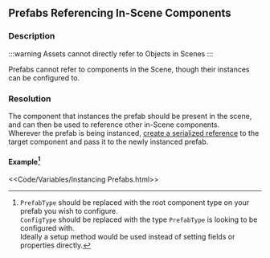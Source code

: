 ## Prefabs Referencing In-Scene Components
### Description
:::warning
Assets cannot directly refer to Objects in Scenes
:::

Prefabs cannot refer to components in the Scene, though their instances can be configured to.  

### Resolution
The component that instances the prefab should be present in the scene, and can then be used to reference other in-Scene components.  
Wherever the prefab is being instanced, [create a serialized reference](Serializing%20Component%20References.md) to the target component and pass it to the newly instanced prefab.  

#### Example[^1]
<<Code/Variables/Instancing Prefabs.html>>

[^1]:`PrefabType` should be replaced with the root component type on your prefab you wish to configure.  
`ConfigType` should be replaced with the type `PrefabType` is looking to be configured with.  
Ideally a setup method would be used instead of setting fields or properties directly.  